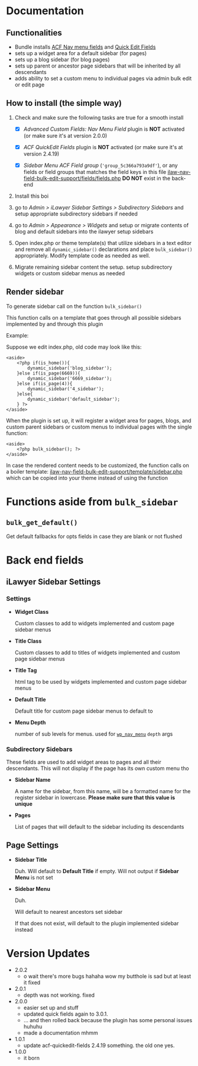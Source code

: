 # Documentation

## Functionalities
*	Bundle installs [ACF Nav menu fields](https://wordpress.org/plugins/advanced-custom-fields-nav-menu-field/) and [Quick Edit Fields](https://wordpress.org/plugins/acf-quickedit-fields/)
*	sets up a widget area for a default sidebar (for pages)
*	sets up a blog sidebar (for blog pages)
*	sets up parent or ancestor page sidebars that will be inherited by all descendants
*	adds ability to set a custom menu to individual pages via admin bulk edit or edit page



## How to install (the simple way)

1.	Check and make sure the following tasks are true for a smooth install

	- [x] *Advanced Custom Fields: Nav Menu Field* plugin is **NOT** activated (or make sure it's at version 2.0.0)

	- [x] *ACF QuickEdit Fields* plugin is **NOT** activated (or make sure it's at version 2.4.19)

	- [x]	*Sidebar Menu ACF Field group* (`'group_5c366a793a9df'`), or any fields or field groups that matches the field keys in this file [ilaw-nav-field-bulk-edit-support/fields/fields.php](ilaw-nav-field-bulk-edit-support/fields/fields.php) **DO NOT** exist in the back-end


2.	Install this boi
3.	go to *Admin > iLawyer Sidebar Settings > Subdirectory Sidebars* and setup appropriate subdirectory sidebars if needed
4.	go to *Admin > Appearance > Widgets* and setup or migrate contents of blog and default sidebars into the ilawyer setup sidebars
5.	Open index.php or theme template(s) that utilize sidebars in a text editor and remove all `dynamic_sidebar()` declarations and place `bulk_sidebar()` appropriately. Modify template code as needed as well.
6.	Migrate remaining sidebar content the setup. setup subdirectory widgets or custom sidebar menus as needed


## Render sidebar

To generate sidebar call on the function `bulk_sidebar()`

This function calls on a template that goes through all possible sidebars implemented by and through this plugin
	
Example:

Suppose we edit index.php, old code may look like this:

```
<aside>
	<?php if(is_home()){
		dynamic_sidebar('blog_sidebar');
	}else if(is_page(6669)){
		dynamic_sidebar('6669_sidebar');
	}else if(is_page(4)){
		dynamic_sidebar('4_sidebar');
	}else{
		dynamic_sidebar('default_sidebar');
	} ?>
</aside>
```

When the plugin is set up, it will register a widget area for pages, blogs, and custom parent sidebars or custom menus to individual pages with the single function:

```
<aside>
	<?php bulk_sidebar(); ?>
</aside>
```

In case the rendered content needs to be customized, the function calls on a boiler template: [ilaw-nav-field-bulk-edit-support/template/sidebar.php](ilaw-nav-field-bulk-edit-support/template/sidebar.php) which can be copied into your theme instead of using the function



# Functions aside from `bulk_sidebar`

## `bulk_get_default()`

Get default fallbacks for opts fields in case they are blank or not flushed

# Back end fields

## iLawyer Sidebar Settings

### Settings

*	**Widget Class**

	Custom classes to add to widgets implemented and custom page sidebar menus

*	**Title Class**

	Custom classes to add to titles of widgets implemented and custom page sidebar menus

*	**Title Tag**

	html tag to be used by widgets implemented and custom page sidebar menus

*	**Default Title**

	Default title for custom page sidebar menus to default to

*	**Menu Depth**

	number of sub levels for menus. used for [`wp_nav_menu`](https://developer.wordpress.org/reference/functions/wp_nav_menu/) `depth` args

### Subdirectory Sidebars

These fields are used to add widget areas to pages and all their descendants. This will not display if the page has its own custom menu tho

*	**Sidebar Name**

	A name for the sidebar, from this name, will be a formatted name for the register sidebar in lowercase. **Please make sure that this value is unique**

* **Pages**

	List of pages that will default to the sidebar including its descendants

## Page Settings

*	**Sidebar Title**

	Duh. Will default to **Default Title** if empty. Will not output if **Sidebar Menu** is not set

*	**Sidebar Menu**

	Duh.
	
	Will default to nearest ancestors set sidebar

	If that does not exist, will default to the plugin implemented sidebar instead


# Version Updates

*	2.0.2
	- o wait there's more bugs hahaha wow my butthole is sad but at least it fixed
*	2.0.1
	- depth was not working. fixed
*	2.0.0
	- easier set up and stuff
	- updated quick fields again to 3.0.1.
	- ... and then rolled back because the plugin has some personal issues huhuhu
	- made a documentation mhmm
*	1.0.1 
	- update acf-quickedit-fields 2.4.19 something. the old one yes.
*	1.0.0
	- it born